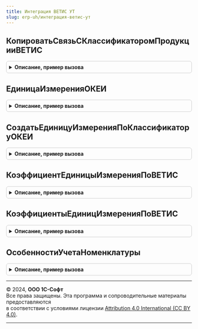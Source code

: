 ```yaml
---
title: Интеграция ВЕТИС УТ
slug: erp-uh/интеграция-ветис-ут
---
```



## КопироватьСвязьСКлассификаторомПродукцииВЕТИС
<details style="margin: 1em 0; padding: 0.5em; border: 1px solid #ccc; border-radius: 6px;">

<summary style="font-weight: bold; cursor: pointer;">Описание, пример вызова</summary>

```bsl

// Копирует связь между номенклатурой и продукцией ВЕТИС для новой позиции номенклатуры.
//
// Параметры:
//	Приемник						  - СправочникСсылка.Номенклатура - Номенклатура, для которой копируется связь.
//	Источник						  - СправочникСсылка.Номенклатура - Номенклатура для которой существует связь.
//	СоответствияСкопированныхОбъектов - Соответствие - соответствие характеристик номенклатуры-приемника характеристикам номенклатуры-источника.
//
Процедура КопироватьСвязьСКлассификаторомПродукцииВЕТИС(Приемник, Источник, СоответствияСкопированныхОбъектов) Экспорт
```

Пример вызова
```bsl
ИнтеграцияВЕТИСУТ.КопироватьСвязьСКлассификаторомПродукцииВЕТИС(Приемник, Источник, СоответствияСкопированныхОбъектов) 
```
</details>

## ЕдиницаИзмеренияОКЕИ
<details style="margin: 1em 0; padding: 0.5em; border: 1px solid #ccc; border-radius: 6px;">

<summary style="font-weight: bold; cursor: pointer;">Описание, пример вызова</summary>

```bsl

// Возвращает единицу измерения по ОКЕИ.
//
// Параметры:
//	КодОКЕИ - ОпределяемыйТип.СтрокаВЕТИС - Код ОКЕИ.
//
// Возвращаемое значение:
//	СправочникСсылка.УпаковкиЕдиницыИзмерения, Неопределено - Единица измерения по ОКЕИ.
//
Функция ЕдиницаИзмеренияОКЕИ(Знач КодОКЕИ) Экспорт
```

Пример вызова
```bsl
Результат = ИнтеграцияВЕТИСУТ.ЕдиницаИзмеренияОКЕИ(КодОКЕИ) 
```
</details>

## СоздатьЕдиницуИзмеренияПоКлассификаторуОКЕИ
<details style="margin: 1em 0; padding: 0.5em; border: 1px solid #ccc; border-radius: 6px;">

<summary style="font-weight: bold; cursor: pointer;">Описание, пример вызова</summary>

```bsl

// Создает единицу измерения по ОКЕИ.
//
// Параметры:
//	КодОКЕИ - ОпределяемыйТип.СтрокаВЕТИС - Код ОКЕИ.
//
// Возвращаемое значение:
//	СправочникСсылка.УпаковкиЕдиницыИзмерения, Неопределено - Единица измерения по ОКЕИ.
//
Функция СоздатьЕдиницуИзмеренияПоКлассификаторуОКЕИ(КодОКЕИ) Экспорт
```

Пример вызова
```bsl
Результат = ИнтеграцияВЕТИСУТ.СоздатьЕдиницуИзмеренияПоКлассификаторуОКЕИ(КодОКЕИ) 
```
</details>

## КоэффициентЕдиницыИзмеренияПоВЕТИС
<details style="margin: 1em 0; padding: 0.5em; border: 1px solid #ccc; border-radius: 6px;">

<summary style="font-weight: bold; cursor: pointer;">Описание, пример вызова</summary>

```bsl

// Возвращает сведения о коэффициенте пересчета единицы измерения ВЕТИС.
//
// Параметры:
// ЕдиницаИзмеренияВЕТИС - СправочникСсылка.ЕдиницыИзмеренияВЕТИС - Единица измерения ВЕТИС, коэффициент которой нужно
//                                                                  получить.
// Номенклатура - СправочникСсылка.Номенклатура - Номенклатура для единицы хранения, которой осуществляется
//                                                получение коэффициента пересчета.
// Возвращаемое значение:
// Структура - Структура со свойствами:
//  * КодОшибки      - Число    - Код ошибки получения коэффициента.
//      0 - Нет ошибок;
//      1 - Не заполнена единица измерения в справочнике 'ЕдиницыИзмеренияВЕТИС';
//      2 - В справочнике 'Номенклатура' выключена возможность пересчета количества
//          в соответствующую мерную единицу измерения;
//      3 - Не удалось сопоставить единицу хранения справочника 'Номенклатура'
//          с единицей измерения справочника 'ЕдиницыИзмеренияВЕТИС'.
//  * Коэффициент      - Число  - Коэффициент пересчета единицы измерения ВЕТИС.
//  * КэшироватьДанные - Булево - Истина если требуется кэшировать сведения о коэффициенте пересчета.
//  * ТипИзмеряемойВеличины   - ПеречислениеСсылка.ТипыИзмеряемыхВеличин - Тип измеряемой величины единицы измерения
//                      справочника 'ЕдиницыИзмеренияВЕТИС'.
//  * НужноОкруглятьКоличество      - Булево - Истина если необходимо округление количества при пересчете.
//  * НужноОкруглятьКоличествоВЕТИС - Булево - Истина если необходимо округление количества ВетИС при пересчете.
Функция КоэффициентЕдиницыИзмеренияПоВЕТИС(ЕдиницаИзмеренияВЕТИС, Номенклатура) Экспорт
```

Пример вызова
```bsl
Результат = ИнтеграцияВЕТИСУТ.КоэффициентЕдиницыИзмеренияПоВЕТИС(ЕдиницаИзмеренияВЕТИС, Номенклатура) 
```
</details>

## КоэффициентыЕдиницИзмеренияПоВЕТИС
<details style="margin: 1em 0; padding: 0.5em; border: 1px solid #ccc; border-radius: 6px;">

<summary style="font-weight: bold; cursor: pointer;">Описание, пример вызова</summary>

```bsl

// Возвращает сведения для пересчета единиц измерения ВЕТИС.
//
// Параметры:
//   ДанныеСтрокВЕТИС - Массив - элементы массива должны содержать свойства Номенклатура и ЕдиницаИзмеренияВЕТИС.
//
// Возвращаемое значение:
//  Соответствие - ключ ссылка на номенклатуру, значение соответствие единица измерения ВЕТИС и структура:
//   * КодОшибки - Число  - Код ошибки получения коэффициента:
//        0 - Нет ошибок;
//        1 - Не заполнена единица измерения в справочнике 'ЕдиницыИзмеренияВЕТИС';
//        2 - В справочнике 'Номенклатура' выключена возможность пересчета количества в соответствующую мерную единицу измерения;
//        3 - Не удалось сопоставить единицу хранения справочника 'Номенклатура' с единицей измерения справочника 'ЕдиницыИзмеренияВЕТИС'.
//   * Коэффициент                   - Число  - Коэффициент пересчета единицы измерения ВЕТИС.
//   * ТипИзмеряемойВеличины         - ПеречислениеСсылка.ТипыИзмеряемыхВеличин - Тип измеряемой величины единицы измерения
//       справочника 'ЕдиницыИзмеренияВЕТИС'.
//   * НужноОкруглятьКоличество      - Булево - Признак необходимости округления количества при пересчете.
//   * НужноОкруглятьКоличествоВЕТИС - Булево - Признак необходимости округления количества ВетИС при пересчете.
Функция КоэффициентыЕдиницИзмеренияПоВЕТИС(ДанныеСтрокВЕТИС) Экспорт
```

Пример вызова
```bsl
Результат = ИнтеграцияВЕТИСУТ.КоэффициентыЕдиницИзмеренияПоВЕТИС(ДанныеСтрокВЕТИС) 
```
</details>

## ОсобенностиУчетаНоменклатуры
<details style="margin: 1em 0; padding: 0.5em; border: 1px solid #ccc; border-radius: 6px;">

<summary style="font-weight: bold; cursor: pointer;">Описание, пример вызова</summary>

```bsl

// Возвращает массив особенностей учета номенклатуры подсистемы
//
// Возвращаемое значение:
//   Массив из ПеречислениеСсылка.ОсобенностиУчетаНоменклатуры
Функция ОсобенностиУчетаНоменклатуры() Экспорт
```

Пример вызова
```bsl
Результат = ИнтеграцияВЕТИСУТ.ОсобенностиУчетаНоменклатуры() 
```
</details>

---

© 2024, **ООО 1С-Софт**  
Все права защищены. Эта программа и сопроводительные материалы предоставляются  
в соответствии с условиями лицензии [Attribution 4.0 International (CC BY 4.0)](https://creativecommons.org/licenses/by/4.0/legalcode).

---
